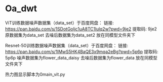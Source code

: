 # Oa_dwt
ViT训练数据噪声数据集（data_set）于百度网盘： 
链接: https://pan.baidu.com/s/1SDotGoIjc1uA8TC1lulq2w?pwd=9je2 提取码: 9je2
原数据集为data_set      去噪后数据集为data_set2  放在同模型文件夹下

Resnet-50训练数据噪声数据集（data_set）于百度网盘： 
链接: https://pan.baidu.com/s/1lMwS5HK4BaQE3x9mqa2eBg?pwd=5p6p 提取码: 5p6p
噪声数据集为flower_data_daisy      去噪后数据集为flower_data  放在同模型文件夹下


热力图显示脚本为0main_vit.py

